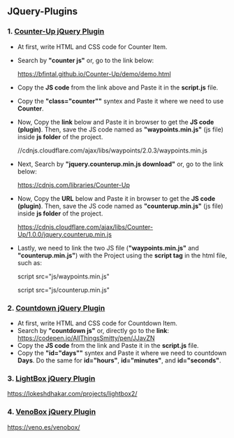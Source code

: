 ## JQuery-Plugins
### 1. <ins> Counter-Up jQuery Plugin </ins>
- At first, write HTML and CSS code for Counter Item.
- Search by **"counter js"** or, go to the link below:

  https://bfintal.github.io/Counter-Up/demo/demo.html
- Copy the **JS code** from the link above and Paste it in the **script.js** file.
- Copy the **"class="counter""** syntex and Paste it where we need to use **Counter**.
- Now, Copy the **link** below and Paste it in browser to get the **JS code (plugin)**. Then, save the JS code named as **"waypoints.min.js"** (js file) inside **js folder** of the project.

  //cdnjs.cloudflare.com/ajax/libs/waypoints/2.0.3/waypoints.min.js
- Next, Search by **"jquery.counterup.min.js download"** or, go to the link below:

  https://cdnjs.com/libraries/Counter-Up
- Now, Copy the **URL** below and Paste it in browser to get the **JS code (plugin)**. Then, save the JS code named as **"counterup.min.js"** (js file) inside **js folder** of the project.

  https://cdnjs.cloudflare.com/ajax/libs/Counter-Up/1.0.0/jquery.counterup.min.js
- Lastly, we need to link the two JS file (**"waypoints.min.js"** and **"counterup.min.js"**) with the Project using the **script tag** in the html file, such as:

  script src="js/waypoints.min.js"
  
  script src="js/counterup.min.js"

### 2. <ins> Countdown jQuery Plugin </ins>
* At first, write HTML and CSS code for Countdown Item.
* Search by **"countdown js"** or, directly go to the **link**:
  https://codepen.io/AllThingsSmitty/pen/JJavZN
* Copy the **JS code** from the link and Paste it in the **script.js** file.
* Copy the **"id="days""** syntex and Paste it where we need to countdown **Days**. Do the same for  **id="hours"**,  **id="minutes"**, and **id="seconds"**.
### 3. <ins> LightBox jQuery Plugin </ins>

https://lokeshdhakar.com/projects/lightbox2/
### 4. <ins> VenoBox jQuery Plugin </ins>

https://veno.es/venobox/
